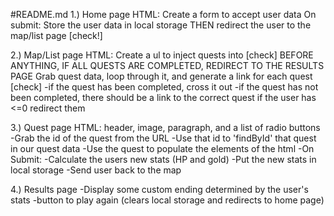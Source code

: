 #README.md
1.) Home page 
HTML: Create a form to accept user data
    On submit: Store the user data in local storage
    THEN redirect the user to the map/list page [check!]

2.) Map/List page 
HTML: Create a ul to inject quests into [check]
    BEFORE ANYTHING, IF ALL QUESTS ARE COMPLETED, REDIRECT TO THE RESULTS PAGE
Grab quest data, loop through it, and generate a link for each quest [check]
    -if the quest has been completed, cross it out
    -if the quest has not been completed, there should be a link to the correct quest
    if the user has <=0 redirect them 



3.) Quest page
HTML: header, image, paragraph, and a list of radio buttons
-Grab the id of the quest from the URL 
-Use that id to 'findById' that quest in our quest data
-Use the quest to populate the elements of the html
-On Submit: 
    -Calculate the users new stats (HP and gold)
    -Put the new stats in local storage
    -Send user back to the map



4.) Results page
    -Display some custom ending determined by the  user's stats
    -button to play again (clears local storage and redirects to home page)
